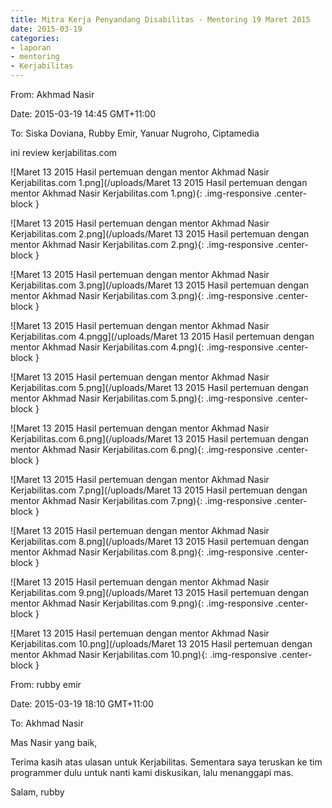 ```yaml
---
title: Mitra Kerja Penyandang Disabilitas - Mentoring 19 Maret 2015
date: 2015-03-19
categories:
- laporan
- mentoring
- Kerjabilitas
---
```


From: Akhmad Nasir 

Date: 2015-03-19 14:45 GMT+11:00 

To: Siska Doviana, Rubby Emir, Yanuar Nugroho, Ciptamedia

ini review kerjabilitas.com

![Maret 13 2015 Hasil pertemuan dengan mentor Akhmad Nasir Kerjabilitas.com 1.png](/uploads/Maret 13 2015 Hasil pertemuan dengan mentor Akhmad Nasir Kerjabilitas.com 1.png){: .img-responsive .center-block }

![Maret 13 2015 Hasil pertemuan dengan mentor Akhmad Nasir Kerjabilitas.com 2.png](/uploads/Maret 13 2015 Hasil pertemuan dengan mentor Akhmad Nasir Kerjabilitas.com 2.png){: .img-responsive .center-block }

![Maret 13 2015 Hasil pertemuan dengan mentor Akhmad Nasir Kerjabilitas.com 3.png](/uploads/Maret 13 2015 Hasil pertemuan dengan mentor Akhmad Nasir Kerjabilitas.com 3.png){: .img-responsive .center-block }

![Maret 13 2015 Hasil pertemuan dengan mentor Akhmad Nasir Kerjabilitas.com 4.pngg](/uploads/Maret 13 2015 Hasil pertemuan dengan mentor Akhmad Nasir Kerjabilitas.com 4.png){: .img-responsive .center-block }

![Maret 13 2015 Hasil pertemuan dengan mentor Akhmad Nasir Kerjabilitas.com 5.png](/uploads/Maret 13 2015 Hasil pertemuan dengan mentor Akhmad Nasir Kerjabilitas.com 5.png){: .img-responsive .center-block }

![Maret 13 2015 Hasil pertemuan dengan mentor Akhmad Nasir Kerjabilitas.com 6.png](/uploads/Maret 13 2015 Hasil pertemuan dengan mentor Akhmad Nasir Kerjabilitas.com 6.png){: .img-responsive .center-block }

![Maret 13 2015 Hasil pertemuan dengan mentor Akhmad Nasir Kerjabilitas.com 7.png](/uploads/Maret 13 2015 Hasil pertemuan dengan mentor Akhmad Nasir Kerjabilitas.com 7.png){: .img-responsive .center-block }

![Maret 13 2015 Hasil pertemuan dengan mentor Akhmad Nasir Kerjabilitas.com 8.png](/uploads/Maret 13 2015 Hasil pertemuan dengan mentor Akhmad Nasir Kerjabilitas.com 8.png){: .img-responsive .center-block }

![Maret 13 2015 Hasil pertemuan dengan mentor Akhmad Nasir Kerjabilitas.com 9.png](/uploads/Maret 13 2015 Hasil pertemuan dengan mentor Akhmad Nasir Kerjabilitas.com 9.png){: .img-responsive .center-block }

![Maret 13 2015 Hasil pertemuan dengan mentor Akhmad Nasir Kerjabilitas.com 10.png](/uploads/Maret 13 2015 Hasil pertemuan dengan mentor Akhmad Nasir Kerjabilitas.com 10.png){: .img-responsive .center-block }


From: rubby emir 

Date: 2015-03-19 18:10 GMT+11:00 

To: Akhmad Nasir

Mas Nasir yang baik,

Terima kasih atas ulasan untuk Kerjabilitas. Sementara saya teruskan ke tim programmer dulu untuk nanti kami diskusikan, lalu menanggapi mas.

Salam, rubby

